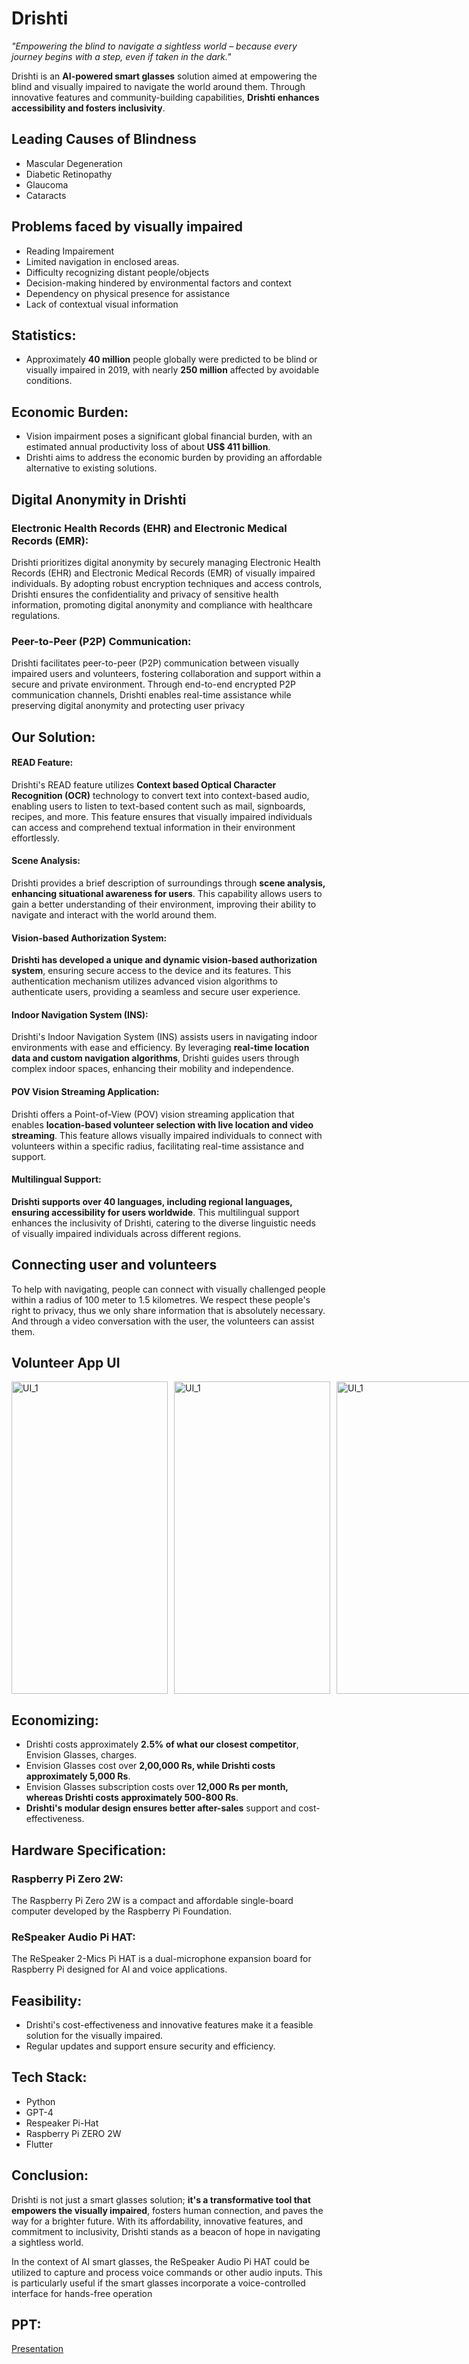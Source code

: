 # **Drishti**

_"Empowering the blind to navigate a sightless world – because every journey begins with a step, even if taken in the dark."_

Drishti is an **AI-powered smart glasses** solution aimed at empowering the blind and visually impaired to navigate the world around them. Through innovative features and community-building capabilities, **Drishti enhances accessibility and fosters inclusivity**.

## Leading Causes of Blindness
- Mascular Degeneration
- Diabetic Retinopathy
- Glaucoma
- Cataracts

## Problems faced by visually impaired
- Reading Impairement
- Limited navigation in enclosed areas.
- Difficulty recognizing distant people/objects
- Decision-making hindered by environmental factors and context
- Dependency on physical presence for assistance
- Lack of contextual visual information


## Statistics:
- Approximately **40 million** people globally were predicted to be blind or visually impaired in 2019, with nearly **250 million** affected by avoidable conditions.


## Economic Burden:
- Vision impairment poses a significant global financial burden, with an estimated annual productivity loss of about **US$ 411 billion**.
- Drishti aims to address the economic burden by providing an affordable alternative to existing solutions.


## **Digital Anonymity in Drishti**

### Electronic Health Records (EHR) and Electronic Medical Records (EMR):
Drishti prioritizes digital anonymity by securely managing Electronic Health Records (EHR) and Electronic Medical Records (EMR) of visually impaired individuals.
By adopting robust encryption techniques and access controls, Drishti ensures the confidentiality and privacy of sensitive health information, promoting digital anonymity and compliance with healthcare regulations.

### Peer-to-Peer (P2P) Communication:
Drishti facilitates peer-to-peer (P2P) communication between visually impaired users and volunteers, fostering collaboration and support within a secure and private environment.
Through end-to-end encrypted P2P communication channels, Drishti enables real-time assistance while preserving digital anonymity and protecting user privacy
  

## Our Solution:
#### READ Feature:
Drishti's READ feature utilizes **Context based Optical Character Recognition (OCR)** technology to convert text into context-based audio, enabling users to listen to text-based content such as mail, signboards, recipes, and more.
This feature ensures that visually impaired individuals can access and comprehend textual information in their environment effortlessly.
#### Scene Analysis:
Drishti provides a brief description of surroundings through **scene analysis, enhancing situational awareness for users**.
This capability allows users to gain a better understanding of their environment, improving their ability to navigate and interact with the world around them.
#### Vision-based Authorization System:
**Drishti has developed a unique and dynamic vision-based authorization system**, ensuring secure access to the device and its features.
This authentication mechanism utilizes advanced vision algorithms to authenticate users, providing a seamless and secure user experience.
#### Indoor Navigation System (INS):
Drishti's Indoor Navigation System (INS) assists users in navigating indoor environments with ease and efficiency.
By leveraging **real-time location data and custom navigation algorithms**, Drishti guides users through complex indoor spaces, enhancing their mobility and independence.
#### POV Vision Streaming Application:
Drishti offers a Point-of-View (POV) vision streaming application that enables **location-based volunteer selection with live location and video streaming**.
This feature allows visually impaired individuals to connect with volunteers within a specific radius, facilitating real-time assistance and support.
#### Multilingual Support:
**Drishti supports over 40 languages, including regional languages, ensuring accessibility for users worldwide**.
This multilingual support enhances the inclusivity of Drishti, catering to the diverse linguistic needs of visually impaired individuals across different regions.

## Connecting user and volunteers
To help with navigating, people can connect with visually challenged people within a radius of 100 meter to 1.5 kilometres. We respect these people's right to privacy, thus we only share information that is absolutely necessary. And through a video conversation with the user, the volunteers can assist them. 

## Volunteer App UI
<div style="display: flex; justify-content: space-around">
  <img src="https://github.com/mukundsolanki/drishti/blob/91ad4027ce979aab2bdc88228c2a5277673cbd8b/drishticlient/assets/UI_1.gif" alt="UI_1" style="margin-right: 10px;" width="250" height="500">
  <img src="https://github.com/mukundsolanki/drishti/blob/91ad4027ce979aab2bdc88228c2a5277673cbd8b/drishticlient/assets/UI_2.gif" alt="UI_1" style="margin-right: 10px;" width="250" height="500">
  <img src="https://github.com/mukundsolanki/drishti/blob/0347e8f7b1c3843125d6b8c4500f6bca106e397f/drishticlient/assets/UI-3.gif" alt="UI_1" width="250" height="500">
</div>


## Economizing:
- Drishti costs approximately **2.5% of what our closest competitor**, Envision Glasses, charges.
- Envision Glasses cost over **2,00,000 Rs, while Drishti costs approximately 5,000 Rs**.
- Envision Glasses subscription costs over **12,000 Rs per month, whereas Drishti costs approximately 500-800 Rs**.
- **Drishti's modular design ensures better after-sales** support and cost-effectiveness.

## Hardware Specification:
### Raspberry Pi Zero 2W:
The Raspberry Pi Zero 2W is a compact and affordable single-board computer developed by the Raspberry Pi Foundation.

### ReSpeaker Audio Pi HAT:
The ReSpeaker 2-Mics Pi HAT is a dual-microphone expansion board for Raspberry Pi designed for AI and voice applications.

## Feasibility:
- Drishti's cost-effectiveness and innovative features make it a feasible solution for the visually impaired.
- Regular updates and support ensure security and efficiency.

## Tech Stack:
- Python
- GPT-4
- Respeaker Pi-Hat
- Raspberry Pi ZERO 2W
- Flutter

## Conclusion:
Drishti is not just a smart glasses solution; **it's a transformative tool that empowers the visually impaired**, fosters human connection, and paves the way for a brighter future. With its affordability, innovative features, and commitment to inclusivity, Drishti stands as a beacon of hope in navigating a sightless world.

In the context of AI smart glasses, the ReSpeaker Audio Pi HAT could be utilized to capture and process voice commands or other audio inputs. This is particularly useful if the smart glasses incorporate a voice-controlled interface for hands-free operation

## PPT:

[Presentation](https://www.canva.com/design/DAGBkbrNoyo/UaKJdrTJa59X_F2qaFExNA/edit)
